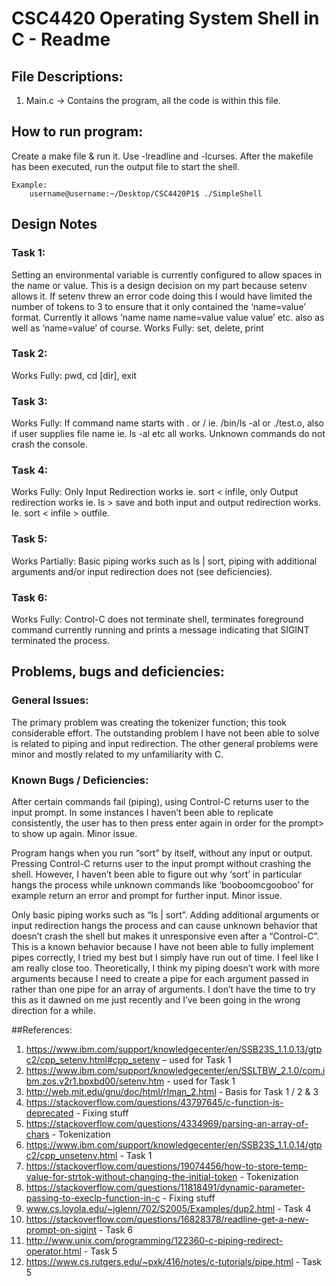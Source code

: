 # CSC4420 Operating System Shell in C - Readme

## File Descriptions:
1.	Main.c -> Contains the program, all the code is within this file. 

## How to run program:
Create a make file & run it. Use -lreadline and -lcurses. After the makefile has been executed, run the output file to start the shell.
	
	Example: 
		username@username:~/Desktop/CSC4420P1$ ./SimpleShell

## Design Notes
### Task 1: 
Setting an environmental variable is currently configured to allow spaces in the name or value. This is a design decision on my part because setenv allows it. If setenv threw an error code doing this I would have limited the number of tokens to 3 to ensure that it only contained the ‘name=value’ format. Currently it allows ‘name name name=value value value’ etc. also as well as ‘name=value’ of course. 
Works Fully: set, delete, print

### Task 2:
Works Fully: pwd, cd [dir], exit

### Task 3:
Works Fully: If command name starts with . or / ie. /bin/ls -al or ./test.o, also if user supplies file name ie. ls -al etc all works. Unknown commands do not crash the console. 

### Task 4:
Works Fully: Only Input Redirection works ie. sort < infile, only Output redirection works ie. ls > save and both input and output redirection works. Ie. sort < infile > outfile.

### Task 5:
Works Partially: Basic piping works such as ls | sort, piping with additional arguments and/or input redirection does not (see deficiencies).

### Task 6:
Works Fully: Control-C does not terminate shell, terminates foreground command currently running and prints a message indicating that SIGINT terminated the process.

## Problems, bugs and deficiencies:

### General Issues:
The primary problem was creating the tokenizer function; this took considerable effort. The outstanding problem I have not been able to solve is related to piping and input redirection. The other general problems were minor and mostly related to my unfamiliarity with C.

### Known Bugs / Deficiencies:
After certain commands fail (piping), using Control-C returns user to the input prompt. In some instances I haven’t been able to replicate consistently, the user has to then press enter again in order for the prompt> to show up again. Minor issue.

Program hangs when you run “sort” by itself, without any input or output. Pressing Control-C returns user to the input prompt without crashing the shell. However, I haven’t been able to figure out why ‘sort’ in particular hangs the process while unknown commands like ‘booboomcgooboo’ for example return an error and prompt for further input. Minor issue.

Only basic piping works such as “ls | sort”. Adding additional arguments or input redirection hangs the process and can cause unknown behavior that doesn’t crash the shell but makes it unresponsive even after a “Control-C”. This is a known behavior because I have not been able to fully implement pipes correctly, I tried my best but I simply have run out of time. I feel like I am really close too. Theoretically, I think my piping doesn’t work with more arguments because I need to create a pipe for each argument passed in rather than one pipe for an array of arguments. I don’t have the time to try this as it dawned on me just recently and I’ve been going in the wrong direction for a while.


##References:
1. https://www.ibm.com/support/knowledgecenter/en/SSB23S_1.1.0.13/gtpc2/cpp_setenv.html#cpp_setenv – used for Task 1
1. https://www.ibm.com/support/knowledgecenter/en/SSLTBW_2.1.0/com.ibm.zos.v2r1.bpxbd00/setenv.htm - used for Task 1
1. http://web.mit.edu/gnu/doc/html/rlman_2.html - Basis for Task 1 / 2 & 3
1. https://stackoverflow.com/questions/43797645/c-function-is-deprecated - Fixing stuff
1. https://stackoverflow.com/questions/4334969/parsing-an-array-of-chars - Tokenization
1. https://www.ibm.com/support/knowledgecenter/en/SSB23S_1.1.0.14/gtpc2/cpp_unsetenv.html - Task 1
1. https://stackoverflow.com/questions/19074456/how-to-store-temp-value-for-strtok-without-changing-the-initial-token - Tokenization
1. https://stackoverflow.com/questions/11818491/dynamic-parameter-passing-to-execlp-function-in-c - Fixing stuff
1. www.cs.loyola.edu/~jglenn/702/S2005/Examples/dup2.html - Task 4
1. https://stackoverflow.com/questions/16828378/readline-get-a-new-prompt-on-sigint  - Task 6
1. http://www.unix.com/programming/122360-c-piping-redirect-operator.html - Task 5
1. https://www.cs.rutgers.edu/~pxk/416/notes/c-tutorials/pipe.html - Task 5

